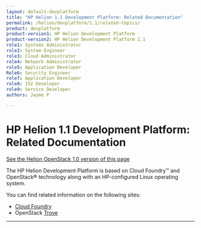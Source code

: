 ```yaml
---
layout: default-devplatform
title: "HP Helion 1.1 Development Platform: Related Documentation"
permalink: /helion/devplatform/1.1/related-topics/
product: devplatform
product-version1: HP Helion Development Platform
product-version2: HP Helion Development Platform 1.1
role1: Systems Administrator 
role2: System Engineer
role3: Cloud Administrator
role4: Network Administrator
role5: Application Developer
Role6: Security Engineer
role7: Application Developer 
role8: ISV Developer
role9: Service Developer
authors: Jayme P

---
```

<!--PUBLISHED-->

# HP Helion 1.1 Development Platform: Related Documentation
[See the Helion OpenStack 1.0 version of this page](/helion/devplatform/related-topics/)

The HP Helion Development Platform is based on Cloud Foundry&#8482; and OpenStack&reg; technology along with an HP-configured Linux operating system.

You can find related information on the following sites:

- [Cloud Foundry](http://docs.cloudfoundry.org/)
- OpenStack [Trove](https://wiki.openstack.org/wiki/Trove)

----

